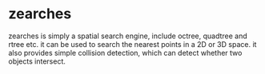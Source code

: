# zearches

zearches is simply a spatial search engine, include octree, quadtree and rtree etc. it can be used to search the nearest points in a 2D or 3D space.
it also provides simple collision detection, which can detect whether two objects intersect.